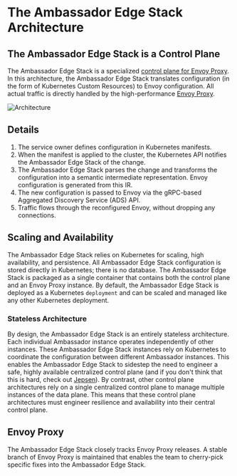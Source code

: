 # The Ambassador Edge Stack Architecture

## The Ambassador Edge Stack is a Control Plane

The Ambassador Edge Stack is a specialized [control plane for Envoy Proxy](https://blog.getambassador.io/the-importance-of-control-planes-with-service-meshes-and-front-proxies-665f90c80b3d). In this architecture, the Ambassador Edge Stack translates configuration (in the form of Kubernetes Custom Resources) to Envoy configuration. All actual traffic is directly handled by the high-performance [Envoy Proxy](https://www.envoyproxy.io).

![Architecture](../../doc-images/ambassador-arch.png)

## Details

1. The service owner defines configuration in Kubernetes manifests.
2. When the manifest is applied to the cluster, the Kubernetes API notifies the Ambassador Edge Stack of the change.
3. The Ambassador Edge Stack parses the change and transforms the configuration into a semantic intermediate representation. Envoy configuration is generated from this IR.
4. The new configuration is passed to Envoy via the gRPC-based Aggregated Discovery Service (ADS) API.
5. Traffic flows through the reconfigured Envoy, without dropping any connections.

## Scaling and Availability

The Ambassador Edge Stack relies on Kubernetes for scaling, high availability, and persistence. All Ambassador Edge Stack configuration is stored directly in Kubernetes; there is no database. The Ambassador Edge Stack is packaged as a single container that contains both the control plane and an Envoy Proxy instance. By default, the Ambassador Edge Stack is deployed as a Kubernetes `deployment` and can be scaled and managed like any other Kubernetes deployment.

### Stateless Architecture

By design, the Ambassador Edge Stack is an entirely stateless architecture. Each individual Ambassador instance operates independently of other instances. These Ambassador Edge Stack instances rely on Kubernetes to coordinate the configuration between different Ambassador instances. This enables the Ambassador Edge Stack to sidestep the need to engineer a safe, highly available centralized control plane (and if you don't think that this is hard, check out [Jepsen](https://jepsen.io)). By contrast, other control plane architectures rely on a single centralized control plane to manage multiple instances of the data plane. This means that these control plane architectures must engineer resilience and availability into their central control plane.

## Envoy Proxy

The Ambassador Edge Stack closely tracks Envoy Proxy releases. A stable branch of Envoy Proxy is maintained that enables the team to cherry-pick specific fixes into the Ambassador Edge Stack.
